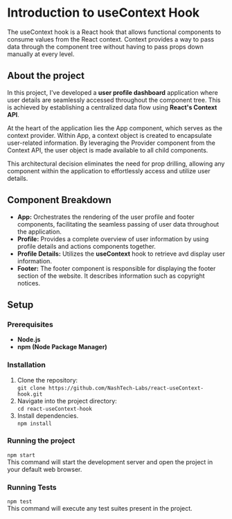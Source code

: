 # Introduction to useContext Hook
The useContext hook is a React hook that allows functional components to consume values from the React context. Context provides a way to pass data through the component tree without having to pass props down manually at every level.

## About the project
In this project, I've developed a **user profile dashboard** application where user details are seamlessly accessed throughout the component tree. This is achieved by establishing a centralized data flow using **React's Context API**.

At the heart of the application lies the App component, which serves as the context provider. Within App, a context object is created to encapsulate user-related information. By leveraging the Provider component from the Context API, the user object is made available to all child components.

This architectural decision eliminates the need for prop drilling, allowing any component within the application to effortlessly access and utilize user details.

## Component Breakdown
- **App:** Orchestrates the rendering of the user profile and footer components, facilitating the seamless passing of user data throughout the application.
- **Profile:** Provides a complete overview of user information by using profile details and actions components together.
- **Profile Details:** Utilizes the **useContext** hook to retrieve avd display user information.
- **Footer:** The footer component is responsible for displaying the footer section of the website. It describes information such as copyright notices.

## Setup
### Prerequisites
- **Node.js**
- **npm (Node Package Manager)**

### Installation
1. Clone the repository:\
```git clone https://github.com/NashTech-Labs/react-useContext-hook.git```
2. Navigate into the project directory:\
```cd react-useContext-hook```
3. Install dependencies.\
```npm install```

### Running the project
```npm start```\
This command will start the development server and open the project in your default web browser.

### Running Tests
```npm test```\
This command will execute any test suites present in the project.
